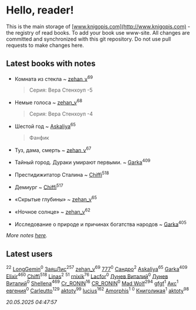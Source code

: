 # Hello, reader!
This is the main storage of [www.knigopis.com](http://www.knigopis.com) - the registry of read books.
To add your book use www-site. All changes are committed and synchronized with this git repository.
Do not use pull requests to make changes here.


## Latest books with notes
* Комната из стекла ~ [zehan_v](users/174/174598622-vkontakte)<sup>69</sup>
    > Серия: Вера Стенхоуп -5

* Немые голоса ~ [zehan_v](users/174/174598622-vkontakte)<sup>68</sup>
    > Серия: Вера Стенхоуп -4

* Шестой год ~ [Askaliya](users/326/326783541-vkontakte)<sup>65</sup>
    > Фанфик

* Туз, дама, смерть ~ [zehan_v](users/174/174598622-vkontakte)<sup>67</sup>

* Тайный город. Дураки умирают первыми. ~ [Garka](users/115/115753719718250012620-google)<sup>409</sup>

* Престидижитатор Сталина ~ [Chiffi](users/105/105831994080785626680-google)<sup>518</sup>

* Демиург ~ [Chiffi](users/105/105831994080785626680-google)<sup>517</sup>

* «Скрытые глубины» ~ [zehan_v](users/174/174598622-vkontakte)<sup>65</sup>

* «Ночное солнце» ~ [zehan_v](users/174/174598622-vkontakte)<sup>62</sup>

* Исследование о природе и причинах богатства народов ~ [Garka](users/115/115753719718250012620-google)<sup>405</sup>


_More notes [here](latest_books_with_notes.md)._


## Latest users
[](users/105/105803270930838059244-google)<sup>22</sup> 
[LongGemin](users/115/115529136518387382118-google)<sup>0</sup> 
[ЗаяцЛис](users/112/112388384595246311466-google)<sup>257</sup> 
[zehan_v](users/174/174598622-vkontakte)<sup>69</sup> 
[777](users/110/110447263603270793076-google)<sup>0</sup> 
[Сандро](users/108/108237148933511407715-google)<sup>2</sup> 
[Askaliya](users/326/326783541-vkontakte)<sup>65</sup> 
[Garka](users/115/115753719718250012620-google)<sup>409</sup> 
[Elixir](users/115/115826717712507836033-google)<sup>460</sup> 
[Chiffi](users/105/105831994080785626680-google)<sup>518</sup> 
[Linas](users/111/111754056754751183886-google)<sup>2</sup> 
[](users/107/107756383717359753203-google)<sup>51</sup> 
[rnixik](users/116/116191270391964650818-google)<sup>76</sup> 
[Lacfor](users/100/100034469369076891567-google)<sup>0</sup> 
[Лунев Виталий](users/d51/d51d3296763ca6fa-liveid)<sup>0</sup> 
[Лунев Виталий](users/105/105094667890867197709-google)<sup>0</sup> 
[Shellena](users/134/13413591548892934957-mailru)<sup>469</sup> 
[Cr_RONIN](users/112/112090473416384685204-google)<sup>16</sup> 
[CR_RONIN](users/117/117421856236745123056-google)<sup>0</sup> 
[Mad Wolf](users/947/94738840-vkontakte)<sup>294</sup> 
[gfgf](users/116/116019493327313578692-google)<sup>1</sup> 
[Акс](users/105/105584644059159770670-google)<sup>1</sup> 
[евгения](users/108/108327816194861875647-google)<sup>0</sup> 
[Carleutto](users/118/118270319028469737508-google)<sup>129</sup> 
[aktoty](users/115/115891840326495240870-google)<sup>99</sup> 
[lucius](users/113/113248293394986559131-google)<sup>162</sup> 
[Amorphis](users/111/111813311426128919318-google)<sup>1</sup> 
[](users/537/5373417-vkontakte)<sup>0</sup> 
[Книголикая](users/118/118445323552824972692-google)<sup>1</sup> 
[aktoty](users/275/275766107-vkontakte)<sup>98</sup> 


_20.05.2025 04:47:57_

